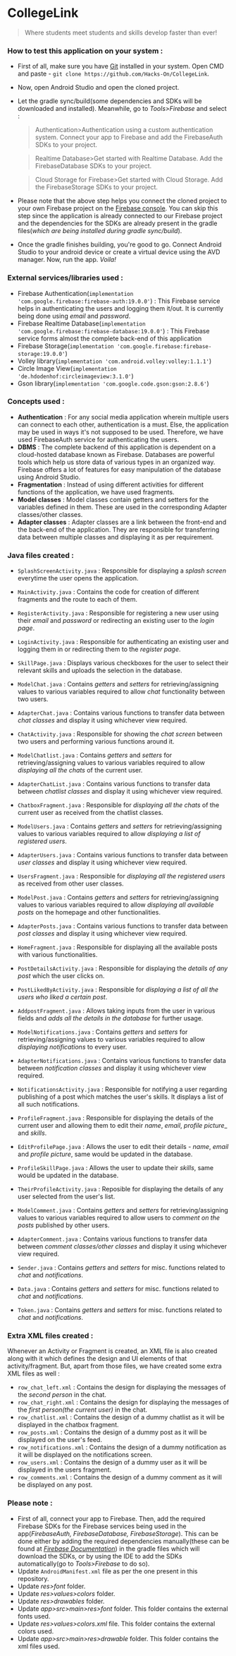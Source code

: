 # CollegeLink
> Where students meet students and skills develop faster than ever!

### How to test this application on your system :

- First of all, make sure you have [Git](https://git-scm.com/) installed in your system. Open CMD and paste - `git clone https://github.com/Hacks-On/CollegeLink`.
- Now, open Android Studio and open the cloned project.
- Let the gradle sync/build(some dependencies and SDKs will be downloaded and installed). Meanwhile, go to _Tools>Firebase_ and select :

  > Authentication>Authentication using a custom authentication system. Connect your app to Firebase and add the FirebaseAuth SDKs to your project.
  
  > Realtime Database>Get started with Realtime Database. Add the FirebaseDatabase SDKs to your project.
  
  > Cloud Storage for Firebase>Get started with Cloud Storage. Add the FirebaseStorage SDKs to your project.
  
- Please note that the above step helps you connect the cloned project to your own Firebase project on the [Firebase console](https://console.firebase.google.com). You can skip this step since the application is already connected to our Firebase project and the dependencies for the SDKs are already present in the gradle files(_which are being installed during gradle sync/build_).
- Once the gradle finishes building, you're good to go. Connect Android Studio to your android device or create a virtual device using the AVD manager. Now, run the app. _Voila!_

### External services/libraries used :

- Firebase Authentication(`implementation 'com.google.firebase:firebase-auth:19.0.0'`) : This Firebase service helps in authenticating the users and logging them it/out. It is currently being done using _email_ and _password_. 
- Firebase Realtime Database(`implementation 'com.google.firebase:firebase-database:19.0.0'`) : This Firebase service forms almost the complete back-end of this application
- Firebase Storage(`implementation 'com.google.firebase:firebase-storage:19.0.0'`)
- Volley library(`implementation 'com.android.volley:volley:1.1.1'`)
- Circle Image View(`implementation 'de.hdodenhof:circleimageview:3.1.0'`)
- Gson library(`implementation 'com.google.code.gson:gson:2.8.6'`)

### Concepts used :

- **Authentication** : For any social media application wherein multiple users can connect to each other, authentication is a must. Else, the application may be used in ways it's not supposed to be used. Therefore, we have used FirebaseAuth service for authenticating the users.
- **DBMS** : The complete backend of this application is dependent on a cloud-hosted database known as Firebase. Databases are powerful tools which help us store data of various types in an organized way. Firebase offers a lot of features for easy manipulation of the database using Android Studio.
- **Fragmentation** : Instead of using different activities for different functions of the application, we have used fragments.
- **Model classes** : Model classes contain getters and setters for the variables defined in them. These are used in the corresponding Adapter classes/other classes.
- **Adapter classes** : Adapter classes are a link between the front-end and the back-end of the application. They are responsible for transferring data between multiple classes and displaying it as per requirement.

### Java files created :

- `SplashScreenActivity.java` : Responsible for displaying a _splash screen_ everytime the user opens the application.
- `MainActivity.java` : Contains the code for creation of different fragments and the route to each of them.
- `RegisterActivity.java` : Responsible for registering a new user using their _email_ and _password_ or redirecting an existing user to the _login page_.
- `LoginActivity.java` : Responsible for authenticating an existing user and logging them in or redirecting them to the _register page_.
- `SkillPage.java` : Displays various checkboxes for the user to select their relevant skills and uploads the selection in the database.

- `ModelChat.java` : Contains _getters_ and _setters_ for retrieving/assigning values to various variables required to allow _chat_ functionality between two users.
- `AdapterChat.java` : Contains various functions to transfer data between _chat classes_ and display it using whichever view required.
- `ChatActivity.java` : Responsible for showing the _chat screen_ between two users and performing various functions around it.
- `ModelChatlist.java` : Contains _getters_ and _setters_ for retrieving/assigning values to various variables required to allow _displaying all the chats_ of the current user.
- `AdapterChatList.java` : Contains various functions to transfer data between _chatlist classes_ and display it using whichever view required.
- `ChatboxFragment.java` : Responsible for _displaying all the chats_ of the current user as received from the chatlist classes.

- `ModelUsers.java` : Contains _getters_ and _setters_ for retrieving/assigning values to various variables required to allow _displaying a list of registered users_.
- `AdapterUsers.java` : Contains various functions to transfer data between _user classes_ and display it using whichever view required.
- `UsersFragment.java` : Responsible for _displaying all the registered users_ as received from other user classes.

- `ModelPost.java` : Contains _getters_ and _setters_ for retrieving/assigning values to various variables required to allow _displaying all available posts_ on the homepage and other functionalities.
- `AdapterPosts.java` : Contains various functions to transfer data between _post classes_ and display it using whichever view required.
- `HomeFragment.java` : Responsible for displaying all the available posts with various functionalities.
- `PostDetailsActivity.java` : Responsible for displaying the _details of any post_ which the user clicks on.
- `PostLikedByActivity.java` : Responsible for _displaying a list of all the users who liked a certain post_.
- `AddpostFragment.java` : Allows taking inputs from the user in various fields and _adds all the details in the database_ for further usage.

- `ModelNotifications.java` : Contains _getters_ and _setters_ for retrieving/assigning values to various variables required to allow _displaying notifications_ to every user.
- `AdapterNotifications.java` : Contains various functions to transfer data between _notification classes_ and display it using whichever view required.
- `NotificationsActivity.java` : Responsible for notifying a user regarding publishing of a post which matches the user's skills. It displays a list of all such notifications.

- `ProfileFragment.java` : Responsible for displaying the details of the current user and allowing them to edit their _name_, _email_, _profile picture__ and _skills_.
- `EditProfilePage.java` : Allows the user to edit their details - _name_, _email_ and _profile picture_, same would be updated in the database.
- `ProfileSkillPage.java` : Allows the user to update their _skills_, same would be updated in the database.
- `TheirProfileActivity.java` : Reposible for displaying the details of any user selected from the user's list.

- `ModelComment.java` : Contains _getters_ and _setters_ for retrieving/assigning values to various variables required to allow users to _comment on the posts_ published by other users.
- `AdapterComment.java` : Contains various functions to transfer data between _comment classes/other classes_ and display it using whichever view required.

- `Sender.java` : Contains _getters_ and _setters_ for misc. functions related to _chat_ and _notifications_.
- `Data.java` : Contains _getters_ and _setters_ for misc. functions related to _chat_ and _notifications_.
- `Token.java` : Contains _getters_ and _setters_ for misc. functions related to _chat_ and _notifications_.

### Extra XML files created :

Whenever an Activity or Fragment is created, an XML file is also created along with it which defines the design and UI elements of that activity/fragment. But, apart from those files, we have created some extra XML files as well :

- `row_chat_left.xml` : Contains the design for displaying the messages of the _second person_ in the chat.
- `row_chat_right.xml` : Contains the design for displaying the messages of the _first person(the current user)_ in the chat.
- `row_chatlist.xml` : Contains the design of a dummy chatlist as it will be displayed in the chatbox fragment.
- `row_posts.xml` : Contains the design of a dummy post as it will be displayed on the user's feed.
- `row_notifications.xml` : Contains the design of a dummy notification as it will be displayed on the notifications screen.
- `row_users.xml` : Contains the design of a dummy user as it will be displayed in the users fragment.
- `row_comments.xml` : Contains the design of a dummy comment as it will be displayed on any post.

### Please note :

- First of all, connect your app to Firebase. Then, add the required Firebase SDKs for the Firebase services being used in the app(_FirebaseAuth, FirebaseDatabase, FirebaseStorage_). This can be done either by adding the required dependencies manually(these can be found at [_Firebase Documentation_](https://firebase.google.com/docs)) in the gradle files which will download the SDKs, or by using the IDE to add the SDKs automatically(go to _Tools>Firebase_ to do so).
- Update `AndroidManifest.xml` file as per the one present in this repository.
- Update _res>font_ folder.
- Update _res>values>colors_ folder.
- Update _res>drawables_ folder.
- Update _app>src>main>res>font_ folder. This folder contains the external fonts used.
- Update _res>values>colors.xml_ file. This folder contains the external colors used.
- Update _app>src>main>res>drawable_ folder. This folder contains the xml files used.
